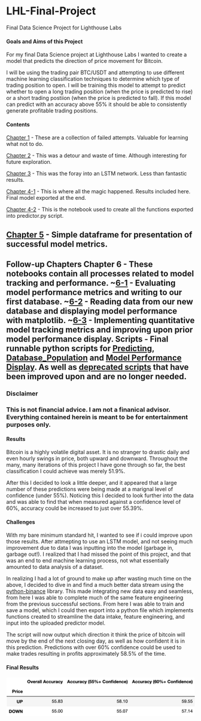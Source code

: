 # LHL-Final-Project
Final Data Science Project for Lighthouse Labs

#### Goals and Aims of this Project
For my final Data Science project at Lighthouse Labs I wanted to create a model that predicts the direction of price movement for Bitcoin. 

I will be using the trading pair BTC/USDT and attempting to use different machine learning classification techniques to determine which type of trading position to open. I will be training this model to attempt to predict whether to open a long trading position (when the price is predicted to rise) or a short trading postiion (when the price is predicted to fall). If this model can predict with an accuracy above 55% it should be able to consistently generate profitable trading positions.


#### Contents
[Chapter 1](https://github.com/shmaze/LHL-Final-Project/tree/main/1-Notebooks) - These are a collection of failed attempts. Valuable for learning what not to do.

[Chapter 2](https://github.com/shmaze/LHL-Final-Project/blob/main/2-1_Backtesting%20and%20Re-evaluating.ipynb) - This was a detour and waste of time. Although interesting for future exploration.

[Chapter 3](https://github.com/shmaze/LHL-Final-Project/blob/main/3-1_Recurrent-Neural-Networks-and-LSTM.ipynb) - This was the foray into an LSTM network. Less than fantastic results.

[Chapter 4-1](https://github.com/shmaze/LHL-Final-Project/blob/main/4-1_Starting-Over.ipynb) - This is where all the magic happened. Results included here. Final model exported at the end.

[Chapter 4-2](https://github.com/shmaze/LHL-Final-Project/blob/main/4-2_Starting-the-Framework-for-the-Program.ipynb) - This is the notebook used to create all the functions exported into predictor.py script.

[Chapter 5](https://github.com/shmaze/LHL-Final-Project/blob/main/5_Evaluations-and-Tables.ipynb) - Simple dataframe for presentation of successful model metrics.
----------------
Follow-up Chapters
Chapter 6 - These notebooks contain all processes related to model tracking and performance.
  ~[6-1](https://github.com/shmaze/LHL-Final-Project/blob/main/6-1_Model-Tracking-and-Database-Creation.ipynb) - Evaluating model performance metrics and writing to our first database.
  ~[6-2](https://github.com/shmaze/LHL-Final-Project/blob/main/6-2_Reading-New-Database-and-Visualizing-Model-Performance.ipynb) - Reading data from our new database and displaying model performance with matplotlib.
  ~[6-3](https://github.com/shmaze/LHL-Final-Project/blob/main/6-3_Implementing-Quantitative-Metrics.ipynb) - Implementing quantitative model tracking metrics and improving upon prior model performance display.
Scripts - Final runnable python scripts for [Predicting](https://github.com/shmaze/LHL-Final-Project/blob/main/predictor.py), [Database_Population](https://github.com/shmaze/LHL-Final-Project/blob/main/full_database_populator.py) and [Model Performance Display](https://github.com/shmaze/LHL-Final-Project/blob/main/full_model_performance.py). As well as [deprecated scripts](https://github.com/shmaze/LHL-Final-Project/tree/main/Deprecated-Scripts) that have been improved upon and are no longer needed.
----------------
### Disclaimer
### This is not financial advice. I am not a finanical advisor. Everything contained herein is meant to be for entertainment purposes only. 

#### Results
Bitcoin is a highly volatile digital asset. It is no stranger to drastic daily and even hourly swings in price, both upward and downward. Throughout the many, many iterations of this project I have gone through so far, the best classification I could achieve was merely 51.9%. 

After this I decided to look a little deeper, and it appeared that a large number of these predictions were being made at a marignal level of confidence (under 55%). Noticing this I decided to look further into the data and was able to find that when measured against a confidence level of 60%, accuracy could be increased to just over 55.39%. 

#### Challenges
With my bare minimum standard hit, I wanted to see if i could improve upon those results. After attmepting to use an LSTM model, and not seeing much improvement due to data I was inputting into the model (garbage in, garbage out!). I realized that I had missed the point of this project, and that was an end to end machine learning process, not what essentially amounted to data analysis of a dataset. 

In realizing I had a lot of ground to make up after wasting much time on the above, I decided to dive in and find a much better data stream using the [python-binance](https://binance-docs.github.io/apidocs/spot/en/#kline-candlestick-data) library. This made integrating new data easy and seamless, from here I was able to complete much of the same feature engineering from the previous successful sections. From here I was able to train and save a model, which I could then export into a python file which implements functions created to streamline the data intake, feature engineering, and input into the uploaded predictor model.

The script will now output which direction it think the price of bitcoin will move by the end of the next closing day, as well as how confident it is in this prediction. Predictions with over 60% confidence could be used to make trades resulting in profits approximately 58.5% of the time.

#### Final Results


![alt text](https://github.com/shmaze/LHL-Final-Project/blob/main/data/accuracy_chart.png)
